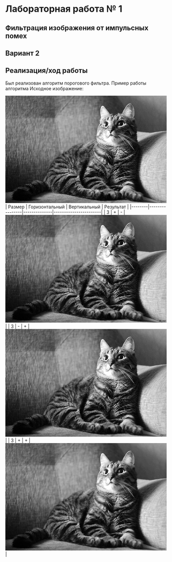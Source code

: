 # Лабораторная работа № 1

## Фильтрация изображения от импульсных помех 

## Вариант 2

## Реализация/ход работы 
Был реализован алгоритм порогового фильтра. Пример работы алгоритма
Исходное изображение:

![](images/source.jpg)
| Размер | Горизонтальный | Вертикальный |       Результат       |
|--------|----------------|--------------|-----------------------|
|   3    |       +        |      -       |![](images/result1.jpg)|
|   3    |       -        |      +       |![](images/result2.jpg)|
|   3    |       +        |      +       |![](images/result3.jpg)|
